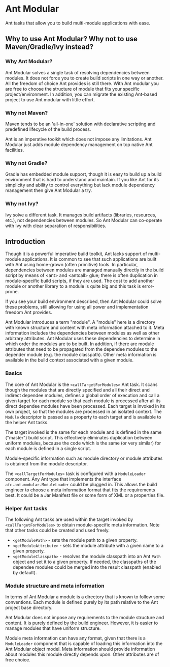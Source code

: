 Ant Modular
===========

Ant tasks that allow you to build multi-module applications with ease.

Why to use Ant Modular? Why not to use Maven/Gradle/Ivy instead?
------------------------------------------

### Why Ant Modular?

Ant Modular solves a single task of resolving dependencies between modules. It does not force
you to create build scripts in one way or another. All the freedom of choice Ant provides is still there.
With Ant modular you are free to choose the structure of module that fits your specific project/environment.
In addition, you can migrate the existing Ant-based project to use Ant modular with little effort.

### Why not Maven?

Maven tends to be an 'all-in-one' solution with declarative scripting and predefined lifecycle of the
build process.

Ant is an imperative toolkit which does not impose any limitations. Ant Modular just
adds module dependency management on top native Ant facilities.

### Why not Gradle?

Gradle has embedded module support, though it is easy to build up a build environment that is hard to
understand and maintain. If you like Ant for its simplicity and ability to control everything but lack
module dependency management then give Ant Modular a try.

### Why not Ivy?

Ivy solve a different task. It manages build artifacts (libraries, resources, etc.), not dependencies
between modules. So Ant Modular can co-operate with Ivy with clear separation of responsibilities.

Introduction
------------

Though it is a powerful imperative build toolkit, Ant lacks support of multi-module applications.
It is common to see that such applications are built with Ant using home-grown (often primitive) tools.
In particular, dependencies between modules are managed manually directly in the build script
by means of &lt;ant&gt; and &lt;antcall&gt; glue; there is often duplication in module-specific build scripts,
if they are used. The cost to add another module or another library to a module is quite big and
this task is error-prone.

If you see your build environment described, then Ant Modular could solve these problems, still
allowing for using all power and implementation freedom Ant provides.

Ant Modular introduces a term "module". A "module" here is a directory with known structure and
content with meta information attached to it. Meta information includes the dependencies
between modules as well as other arbitrary attributes. Ant Modular uses these dependencies
to determine in which order the modules are to be built. In addition, if there are module attributes
that need to be propagated from the dependee modules to the depender module (e.g. the module classpath).
Other meta information is available in the build context associated with a given module.

### Basics
The core of Ant Modular is the `<callTargetForModules>` Ant task. It scans though the modules that
are directly specified and all their direct and indirect dependee modules, defines a global order
of execution and call a given target for each module so that each module is processed after
all its direct dependee modules have been processed. Each target is invoked in its own project,
so that the modules are processed in an isolated context. The `Module` descriptor is passed
as a property to each target and is available to the helper Ant tasks.

The target invoked is the same for each module and is defined in the same ("master") build script.
This effectively eliminates duplication between uniform modules, because the code which is the same
(or very similar) for each module is defined in a single script.

Module-specific information such as module directory or module attributes is obtained from the module
descriptor.

The `<callTargetForModules>` task is configured with a `ModuleLoader` component. Any Ant type
that implements the interface `afc.ant.modular.ModuleLoader` could be plugged in. This allows the
build engineer to choose a meta information format that fits the requirements best. It could be
a Jar Manifest file or some form of XML or a properties file.

### Helper Ant tasks
The following Ant tasks are used within the target invoked by `<callTargetForModules>` to obtain
module-specific meta information. Note that other tasks could be created and used freely.

* `<getModulePath>` - sets the module path to a given property.
* `<getModuleAttribute>` - sets the module attribute with a given name to a given property.
* `<getModuleClasspath>` - resolves the module classpath into an Ant `Path` object and set it to
		a given property. If needed, the classpaths of the dependee modules could be merged into
		the result classpath (enabled by default).

### Module structure and meta information
In terms of Ant Modular a module is a directory that is known to follow some conventions.
Each module is defined purely by its path relative to the Ant project base directory.

Ant Modular does not impose any requirements to the module structure and content. It is purely
defined by the build engineer. However, it is easier to manage modules that have uniform structure.

Module meta information can have any format, given that there is a `ModuleLoader` component that
is capable of loading this information into the Ant Modular object model.
Meta information should provide information about modules this module directly depends upon.
Other attributes are of free choice.
